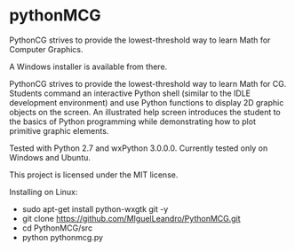 # pythonMCG
PythonCG strives to provide the lowest-threshold way to learn Math for Computer Graphics.


A Windows installer is available from there.

PythonCG strives to provide the lowest-threshold way to learn Math for CG. Students command an interactive Python shell (similar to the IDLE development environment) and use Python functions to display 2D graphic objects on the screen. An illustrated help screen introduces the student to the basics of Python programming while demonstrating how to plot primitive graphic elements.

Tested with Python 2.7 and wxPython 3.0.0.0. Currently tested only on Windows and Ubuntu.

This project is licensed under the MIT license.


Installing on Linux:

  - sudo apt-get install python-wxgtk git -y
  - git clone https://github.com/MIguelLeandro/PythonMCG.git
  - cd PythonMCG/src
  - python pythonmcg.py
